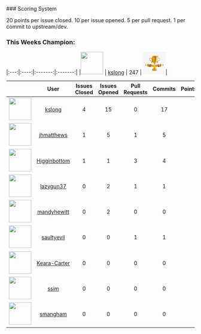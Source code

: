 

### Scoring System

20 points per issue closed. 10 per issue opened. 5 per pull request. 1 per commit to upstream/dev.

### This Weeks Champion:

|:---:|:----:|:-------:|:-------:|
|<img src="https://avatars0.githubusercontent.com/u/2530901?v=4" width="60" height="60" /> | [kslong](https://github.com/kslong) | 247 | <img src="img/trophy.jpg" width="60" height="60" />|

|     |   User   |Issues Closed|Issues Opened|Pull Requests| Commits | Points |
|:---:|:--------:|:-----------:|:-----------:|:-----------:|:-------:|:-------:|
|<img src="https://avatars0.githubusercontent.com/u/2530901?v=4" width="60" height="60" />| [kslong](https://github.com/kslong)| 4 | 15 | 0 | 17 |
|<img src="https://avatars1.githubusercontent.com/u/3007249?v=4" width="60" height="60" />| [jhmatthews](https://github.com/jhmatthews)| 1 | 5 | 1 | 5 |
|<img src="https://avatars0.githubusercontent.com/u/3329213?v=4" width="60" height="60" />| [Higginbottom](https://github.com/Higginbottom)| 1 | 1 | 3 | 4 |
|<img src="https://avatars1.githubusercontent.com/u/4816000?v=4" width="60" height="60" />| [lazygun37](https://github.com/lazygun37)| 0 | 2 | 1 | 1 |
|<img src="https://avatars2.githubusercontent.com/u/32335653?v=4" width="60" height="60" />| [mandyhewitt](https://github.com/mandyhewitt)| 0 | 2 | 0 | 0 |
|<img src="https://avatars2.githubusercontent.com/u/19627279?v=4" width="60" height="60" />| [saultyevil](https://github.com/saultyevil)| 0 | 0 | 1 | 1 |
|<img src="https://avatars2.githubusercontent.com/u/40031694?v=4" width="60" height="60" />| [Keara-Carter](https://github.com/Keara-Carter)| 0 | 0 | 0 | 0 |
|<img src="https://avatars1.githubusercontent.com/u/790317?v=4" width="60" height="60" />| [ssim](https://github.com/ssim)| 0 | 0 | 0 | 0 |
|<img src="https://avatars3.githubusercontent.com/u/8093436?v=4" width="60" height="60" />| [smangham](https://github.com/smangham)| 0 | 0 | 0 | 0 |
